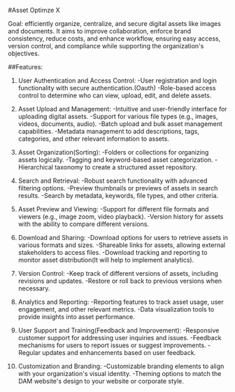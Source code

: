 #Asset Optimze X

Goal:  efficiently organize, centralize, and secure digital assets like images and documents. It aims to improve collaboration, enforce brand consistency, reduce costs, and enhance workflow, ensuring easy access, version control, and compliance while supporting the organization's objectives.

##Features: 

1. User Authentication and Access Control:
-User registration and login functionality with secure authentication.(Oauth)
-Role-based access control to determine who can view, upload, edit, and delete assets.

2. Asset Upload and Management:
-Intuitive and user-friendly interface for uploading digital assets.
-Support for various file types (e.g., images, videos, documents, audio).
-Batch upload and bulk asset management capabilities.
-Metadata management to add descriptions, tags, categories, and other relevant information to assets.

3. Asset Organization(Sorting):
-Folders or collections for organizing assets logically.
-Tagging and keyword-based asset categorization.
-Hierarchical taxonomy to create a structured asset repository.

4. Search and Retrieval:
-Robust search functionality with advanced filtering options.
-Preview thumbnails or previews of assets in search results.
-Search by metadata, keywords, file types, and other criteria.

5. Asset Preview and Viewing:
-Support for different file formats and viewers (e.g., image zoom, video playback).
-Version history for assets with the ability to compare different versions.

6. Download and Sharing:
-Download options for users to retrieve assets in various formats and sizes.
-Shareable links for assets, allowing external stakeholders to access files.
-Download tracking and reporting to monitor asset distribution(It will help to implement analytics).

7. Version Control:
-Keep track of different versions of assets, including revisions and updates.
-Restore or roll back to previous versions when necessary.

8. Analytics and Reporting:
-Reporting features to track asset usage, user engagement, and other relevant metrics.
-Data visualization tools to provide insights into asset performance.

9. User Support and Training(Feedback and Improvement):
-Responsive customer support for addressing user inquiries and issues.
-Feedback mechanisms for users to report issues or suggest improvements.
-Regular updates and enhancements based on user feedback.

10. Customization and Branding:
-Customizable branding elements to align with your organization's visual identity.
-Theming options to match the DAM website's design to your website or corporate style.

